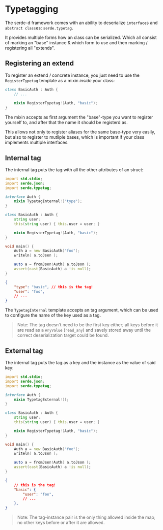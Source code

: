 # Typetagging

The serde-d framework comes with an ability to deserialize `interface`s and `abstract class`es: `serde.typetag`.

It provides multiple forms how an class can be serialized. Which all consist of marking an "base" instance & which form to use and then marking / registering all "extends".

## Registering an extend

To register an extend / concrete instance, you just need to use the `RegisterTypetag` template as a mixin *inside* your class:

```d
class BasicAuth : Auth {
    // ...
    
    mixin RegisterTypetag!(Auth, "basic");
}
```

The mixin accepts as first argument the "base"-type you want to register yourself to, and after that the name it should be registerd as.

This allows not only to register aliases for the same base-type very easily, but also to register to mutliple bases, which is important if your class implements multiple interfaces.

## Internal tag

The internal tag puts the tag with all the other attributes of an struct:

```d
import std.stdio;
import serde.json;
import serde.typetag;

interface Auth {
    mixin TypetagInternal!("type");
}

class BasicAuth : Auth {
    string user;
    this(string user) { this.user = user; }

    mixin RegisterTypetag!(Auth, "basic");
}

void main() {
    Auth a = new BasicAuth("foo");
    writeln( a.toJson );

    auto a = fromJson!Auth( a.toJson );
    assert(cast(BasicAuth) a !is null);
}
```

```json
{
    "type": "basic", // this is the tag!
    "user": "foo",
    // ...
}
```

The `TypetagInternal` template accepts an tag argument, which can be used to configure the name of the key used as a tag.

> Note: The tag doesn't need to be the first key either; all keys before it are read as a `AnyValue` (`read_any`) and savely stored away until the correct deserialization target could be found.

## External tag

The internal tag puts the tag as a key and the instance as the value of said key:

```d
import std.stdio;
import serde.json;
import serde.typetag;

interface Auth {
    mixin TypetagExternal!();
}

class BasicAuth : Auth {
    string user;
    this(string user) { this.user = user; }

    mixin RegisterTypetag!(Auth, "basic");
}

void main() {
    Auth a = new BasicAuth("foo");
    writeln( a.toJson );

    auto a = fromJson!Auth( a.toJson );
    assert(cast(BasicAuth) a !is null);
}
```

```json
{
    // this is the tag!
    "basic": {
        "user": "foo",
        // ...
    },
}
```

> Note: The tag-instance pair is the only thing allowed inside the map; no other keys before or after it are allowed.
